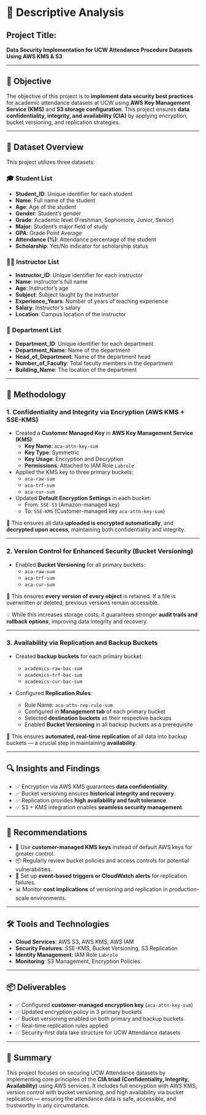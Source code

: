 # 🔐 Descriptive Analysis  
## **Project Title:**
**Data Security Implementation for UCW Attendance Procedure Datasets Using AWS KMS & S3**

---

## 🧩 **Objective**
The objective of this project is to **implement data security best practices** for academic attendance datasets at UCW using **AWS Key Management Service (KMS)** and **S3 storage configuration**. This project ensures **data confidentiality, integrity, and availability (CIA)** by applying encryption, bucket versioning, and replication strategies.

---

## 📁 **Dataset Overview**
This project utilizes three datasets:

### 🎓 Student List
- **Student_ID**: Unique identifier for each student  
- **Name**: Full name of the student  
- **Age**: Age of the student  
- **Gender**: Student’s gender  
- **Grade**: Academic level (Freshman, Sophomore, Junior, Senior)  
- **Major**: Student’s major field of study  
- **GPA**: Grade Point Average  
- **Attendance (%)**: Attendance percentage of the student  
- **Scholarship**: Yes/No indicator for scholarship status  

### 👨‍🏫 Instructor List
- **Instructor_ID**: Unique identifier for each instructor  
- **Name**: Instructor's full name  
- **Age**: Instructor’s age  
- **Subject**: Subject taught by the instructor  
- **Experience_Years**: Number of years of teaching experience  
- **Salary**: Instructor’s salary  
- **Location**: Campus location of the instructor  

### 🏢 Department List
- **Department_ID**: Unique identifier for each department  
- **Department_Name**: Name of the department  
- **Head_of_Department**: Name of the department head  
- **Number_of_Faculty**: Total faculty members in the department  
- **Building_Name**: The location of the department  

---

## 🔐 Methodology

### 1. **Confidentiality and Integrity via Encryption (AWS KMS + SSE-KMS)**
- Created a **Customer Managed Key** in **AWS Key Management Service (KMS)**:
  - **Key Name**: `aca-attn-key-sum`
  - **Key Type**: Symmetric
  - **Key Usage**: Encryption and Decryption
  - **Permissions**: Attached to IAM Role `Labrole`
- Applied the KMS key to three primary buckets:
  - `aca-raw-sum`
  - `aca-trf-sum`
  - `aca-cur-sum`
- Updated **Default Encryption Settings** in each bucket:
  - From: `SSE-S3` (Amazon-managed key)
  - To: `SSE-KMS` (Customer-managed key `aca-attn-key-sum`)

🔐 This ensures all data **uploaded is encrypted automatically**, and **decrypted upon access**, maintaining both confidentiality and integrity.

---

### 2. **Version Control for Enhanced Security (Bucket Versioning)**
- Enabled **Bucket Versioning** for all primary buckets:
  - `aca-raw-sum`
  - `aca-trf-sum`
  - `aca-cur-sum`

📌 This ensures **every version of every object** is retained. If a file is overwritten or deleted, previous versions remain accessible.

💡 While this increases storage costs, it guarantees stronger **audit trails and rollback options**, improving data integrity and recovery.

---

### 3. **Availability via Replication and Backup Buckets**
- Created **backup buckets** for each primary bucket:
  - `academics-raw-bac-sum`
  - `academics-trf-bac-sum`
  - `academics-cur-bac-sum`

- Configured **Replication Rules**:
  - Rule Name: `aca-attn-rep-rule-sum`
  - Configured in **Management tab** of each primary bucket
  - Selected **destination buckets** as their respective backups
  - Enabled **Bucket Versioning** in all backup buckets as a prerequisite

💾 This ensures **automated, real-time replication** of all data into backup buckets — a crucial step in maintaining **availability**.

---

## 🔍 Insights and Findings
- ✅ Encryption via AWS KMS guarantees **data confidentiality**.
- ✅ Bucket versioning ensures **historical integrity and recovery**.
- ✅ Replication provides **high availability and fault tolerance**.
- ✅ S3 + KMS integration enables **seamless security management**.

---

## 🧠 Recommendations
- 🔐 Use **customer-managed KMS keys** instead of default AWS keys for greater control.
- 📦 Regularly review bucket policies and access controls for potential vulnerabilities.
- 🔄 Set up **event-based triggers or CloudWatch alerts** for replication failures.
- 📊 Monitor **cost implications** of versioning and replication in production-scale environments.

---

## 🛠 Tools and Technologies
- **Cloud Services**: AWS S3, AWS KMS, AWS IAM  
- **Security Features**: SSE-KMS, Bucket Versioning, S3 Replication  
- **Identity Management**: IAM Role `Labrole`  
- **Monitoring**: S3 Management, Encryption Policies  

---

## 📦 Deliverables
- ✅ Configured **customer-managed encryption key** (`aca-attn-key-sum`)  
- ✅ Updated encryption policy in 3 primary buckets  
- ✅ Bucket versioning enabled on both primary and backup buckets  
- ✅ Real-time replication rules applied  
- ✅ Security-first data lake structure for UCW Attendance datasets

---

## 🔐 Summary
This project focuses on securing UCW Attendance datasets by implementing core principles of the **CIA triad (Confidentiality, Integrity, Availability)** using AWS services. It includes full encryption with AWS KMS, version control with bucket versioning, and high availability via bucket replication — ensuring the attendance data is safe, accessible, and trustworthy in any circumstance.


